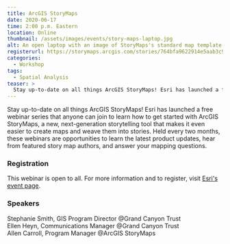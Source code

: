 ```yaml
---
title: ArcGIS StoryMaps
date: 2020-06-17
time: 2:00 p.m. Eastern
location: Online
thumbnail: /assets/images/events/story-maps-laptop.jpg
alt: An open laptop with an image of StoryMaps's standard map template
registerurl: https://storymaps.arcgis.com/stories/764bfa9622914e5aab3c90b70faf9c1d
categories:
  - Workshop
tags:
  - Spatial Analysis
teaser: >
  Stay up-to-date on all things ArcGIS StoryMaps! Esri has launched a free webinar series that anyone can join to learn how to get started with ArcGIS StoryMaps, a new, next-generation storytelling tool that makes it even easier to create maps and weave them into stories.
---
```


Stay up-to-date on all things ArcGIS StoryMaps! Esri has launched a free webinar series that anyone can join to learn how to get started with ArcGIS StoryMaps, a new, next-generation storytelling tool that makes it even easier to create maps and weave them into stories. Held every two months, these webinars are opportunities to learn the latest product updates, hear from featured story map authors, and answer your mapping questions. 

### Registration
This webinar is open to all. For more information and to register, visit <a href='https://storymaps.arcgis.com/stories/764bfa9622914e5aab3c90b70faf9c1d'>Esri's event page</a>.

### Speakers
Stephanie Smith, GIS Program Director @Grand Canyon Trust  
Ellen Heyn, Communications Manager @Grand Canyon Trust  
Allen Carroll, Program Manager @ArcGIS StoryMaps
 
